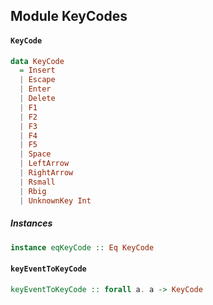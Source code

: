 ## Module KeyCodes

#### `KeyCode`

``` purescript
data KeyCode
  = Insert
  | Escape
  | Enter
  | Delete
  | F1
  | F2
  | F3
  | F4
  | F5
  | Space
  | LeftArrow
  | RightArrow
  | Rsmall
  | Rbig
  | UnknownKey Int
```

##### Instances
``` purescript
instance eqKeyCode :: Eq KeyCode
```

#### `keyEventToKeyCode`

``` purescript
keyEventToKeyCode :: forall a. a -> KeyCode
```


